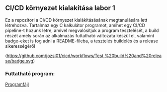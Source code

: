 ## CI/CD környezet kialakítása labor 1
Ez a repozitori a CI/CD környezet kialákításásának megtanulására lett létrehozva. Tartalmaz egy C kalkulátor programot, amihet egy CI/CD pipeline-t hozunk létre, amivel megvalósítjuk a program tesztelését, a build részét amely során az alkalmazás futtatható változata készül el, valamint badge-eket is fog adni a README-fileba, a tesztelés buildelés és a release sikerességéről

(https://github.com/jozsi01/cicd/workflows/Test,%20build%20and%20release/badge.svg)

### Futtatható program: 
[Programfájl](https://github.com/jozsi01/cicd/releases/tag/latest)